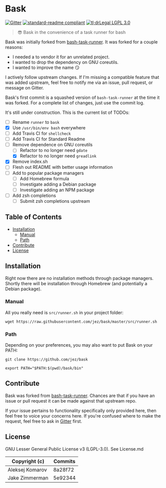 # Bask

[![Gitter](https://img.shields.io/gitter/room/jez/bask.svg?maxAge=2592000)][gitter]
[![standard-readme compliant](https://img.shields.io/badge/standard--readme-OK-brightgreen.svg)](https://github.com/RichardLitt/standard-readme)
[![tl;drLegal LGPL 3.0](https://img.shields.io/badge/tl%3BdrLegal-LGPL_3.0-blue.svg)](https://tldrlegal.com/license/gnu-lesser-general-public-license-v3-(lgpl-3))

> :sunglasses: Bask in the convenience of a task runner for bash

Bask was initially forked from [bash-task-runner]. It was forked for a couple
reasons:

- I needed a to vendor it for an unrelated project.
- I wanted to drop the dependency on GNU coreutils.
- I wanted to improve the name :smirk:

I actively follow upstream changes. If I'm missing a compatible feature that was
added upstream, feel free to notify me via an issue, pull request, or message on
Gitter.

Bask's first commit is a squashed version of `bash-task-runner` at the time it
was forked. For a complete list of changes, just use the commit log.

It's still under construction. This is the current list of TODOs:

- [ ] Rename `runner` to `bask`
- [x] Use `/usr/bin/env bash` everywhere
- [ ] Add Travis CI for `shellcheck`
- [ ] Add Travis CI for Standard Readme
- [ ] Remove dependence on GNU coreutils
  - [ ] Refactor to no longer need `gdate`
  - [x] Refactor to no longer need `greadlink`
- [x] Remove index.sh
- [ ] Flesh out README with better usage information
- [ ] Add to popular package managers
  - [ ] Add Homebrew formula
  - [ ] Investigate adding a Debian package
  - [ ] Investigate adding an NPM package
- [ ] Add zsh completions
  - [ ] Submit zsh completions upstream

<!-- START doctoc generated TOC please keep comment here to allow auto update -->
<!-- DON'T EDIT THIS SECTION, INSTEAD RE-RUN doctoc TO UPDATE -->
## Table of Contents

- [Installation](#installation)
  - [Manual](#manual)
  - [Path](#path)
- [Contribute](#contribute)
- [License](#license)

<!-- END doctoc generated TOC please keep comment here to allow auto update -->

## Installation

Right now there are no installation methods through package managers. Shortly
there will be installation through Homebrew (and potentially a Debian package).

### Manual

<!-- TODO(jez): Rename runner.sh -->

All you really need is `src/runner.sh` in your project folder:

```shell
wget https://raw.githubusercontent.com/jez/bask/master/src/runner.sh
```

### Path

Depending on your preferences, you may also want to put Bask on your PATH:

```
git clone https://github.com/jez/bask

export PATH="$PATH:$(pwd)/bask/bin"
```

## Contribute

Bask was forked from [bash-task-runner]. Chances are that if you have an issue
or pull request it can be made against that upstream repo.

If your issue pertains to functionality specifically only provided here, then
feel free to voice your concerns here. If you're confused where to make the
request, feel free to ask in [Gitter][gitter] first.

## License

GNU Lesser General Public License v3 (LGPL-3.0). See License.md

| Copyright (c)   | Commits |
| --------------- | ------- |
| Aleksej Komarov | 8a28f72 |
| Jake Zimmerman  | 5e92344 |

<!-- TODO(jez): Update commit after --amend -->

[bash-task-runner]: https://github.com/stylemistake/bash-task-runner
[gitter]: https://gitter.im/jez/bask

<!--
[![NPM](https://badge.fury.io/js/bash-task-runner.svg)][npm]
[![Gitter](https://badges.gitter.im/stylemistake/bash-task-runner.svg)][gitter]

Simple, lightweight task runner for Bash.

If you find any bugs, let me know by creating an [issue][issues].


## 1. Pre-requisites

Runner depends on:

* bash `>=4.0`
* coreutils `>=8.0`

These are very likely to be already installed on your Linux machine.

**Note for Mac OS X users:**

Use [Homebrew] to install the dependencies:

```bash
brew install bash coreutils
```


## 2. Installation

There are many different ways to use `runner` in your project.

Using `npm`:

```bash
## To install to your project folder
npm install --save-dev bash-task-runner

## To install globally
npm install -g bash-task-runner
```

Alternatively, you can simply download the [src/runner.sh] file
and place it inside your project folder.


## 3. Usage

### 3.1. Setup

Create an empty bash script (`runnerfile.sh`), which is an entry point for the
task runner.

*Optional*: If you want the `runnerfile.sh` to be a self-contained script, add
this to the beginning:

```bash
#!/usr/bin/env bash
cd `dirname ${0}`
source <path_to>/runner.sh
```


### 3.2. Basics

Create some tasks:

```bash
task_foo() {
    ## Do something...
}

task_bar() {
    ## Do something...
}
```

Then you can run tasks with the `runner` tool:

```bash
$ runner foo bar
[23:43:37.754] Starting 'foo'
[23:43:37.755] Finished 'foo' after 1 ms
[23:43:37.756] Starting 'bar'
[23:43:37.757] Finished 'bar' after 1 ms
```

Or in case your script sources the task runner:

```bash
$ bash runnerfile.sh foo bar
```

You can define a default task. It will run if no arguments were provided to the
task runner:

```bash
task_default() {
    ## Do something...
}
```

You can change which task is default:

```bash
runner_default_task="foo"
```

### 3.3. Task chaining

Tasks can launch other tasks in two ways: *sequentially* and in *parallel*.
This way you can optimize the task flow for maximum concurrency.

To run tasks sequentially, use:

```bash
task_default() {
    runner_sequence foo bar
    ## [23:50:33.194] Starting 'foo'
    ## [23:50:33.195] Finished 'foo' after 1 ms
    ## [23:50:33.196] Starting 'bar'
    ## [23:50:33.198] Finished 'bar' after 2 ms
}
```

To run tasks in parallel, use:

```bash
task_default() {
    runner_parallel foo bar
    ## [23:50:33.194] Starting 'foo'
    ## [23:50:33.194] Starting 'bar'
    ## [23:50:33.196] Finished 'foo' after 2 ms
    ## [23:50:33.196] Finished 'bar' after 2 ms
}
```

### 3.4. Error handling

Sometimes you need to stop the whole task if some of the commands fails.
You can achieve this with a simple conditional return:

```bash
task_foo() {
    ...
    php composer.phar install || return
    ...
}
```

If a failed task was a part of a sequence, the whole sequence fails. Same
applies to the tasks running in parallel.

The difference in `runner_parallel` is if an error occurs in one of the tasks,
other tasks continue to run. After all tasks finish, it returns `0` if
none have failed, `41` if some have failed and `42` if all have failed.

### 3.5. Flags

All flags you pass after the task name are passed to your tasks.

```bash
$ runner foo --production

task_foo() {
    echo ${@} # --production
}
```

To pass options to the `runner` CLI specifically, you must provide them
before any task names:

```bash
$ runner -f scripts/tasks.sh foo
```

To get all possible `runner` CLI options, use the `-h` (help) flag:

```bash
$ runner -h
```

### 3.6. Command echoing

`runner_run` command gives a way to run commands and have them outputted:

```bash
task_default() {
  runner_run composer install
  ## [12:19:17.170] Starting 'default'...
  ## [12:19:17.173] composer install
  ## Loading composer repositories with package information
  ## ...
  ## [12:19:17.932] Finished 'default' after 758 ms
}
```

### 3.7 Bash completion

The `runner` CLI supports autocompletion for task names. Simply add the following line your `~/.bashrc`:

```bash
eval $(runner --completion=bash)
```

## 4. Example

This is a real world script that automates the initial setup of a
Laravel project.

```bash
#!/usr/bin/env bash
cd `dirname ${0}`
source runner.sh

NPM_GLOBAL_PACKAGES="gulp bower node-gyp"

task_default() {
    runner_parallel php node || return
    if ! runner_is_defined ${NPM_GLOBAL_PACKAGES}; then
        runner_log_warning "Please install these packages manually:"
        runner_log "'npm install -g ${NPM_GLOBAL_PACKAGES}'"
        exit 1
    fi
}

task_php() {
    runner_sequence php_{composer,vendor} || return
    if [[ ! -e ".env" ]]; then
        cp .env.example .env
        runner_run php artisan key:generate
    fi
}

task_php_composer() {
    if [[ ! -e "composer.phar" ]]; then
        php -r "readfile('https://getcomposer.org/installer');" | php
    fi
}

task_php_vendor() {
    runner_run php composer.phar install
}

task_node() {
    runner_parallel node_{npm,bower}
}

task_node_npm() {
    if [[ "${1}" == "--virtualbox" ]]; then
        local npm_options="--no-bin-links"
        runner_log_warning "Using npm options: ${npm_options}"
    fi
    npm install ${npm_options}
}

task_node_bower() {
    bower install
}

runner_bootstrap
runner_log_success "Success!"
```


## 5. FAQ

Read the [FAQ]


## 6. Contribution

Please provide pull requests in a separate branch (other than `master`), this
way it's more manageable for me to review and pull.

Before writing code, open an [issue][issues] to get initial feedback and
resolve potential problems. Write all feature related comments there, not into
pull-request.


## 7. License

This software is covered by [LGPL-3 license][license].


## Contacts

Style Mistake <[stylemistake@gmail.com]>


[gitter]: https://gitter.im/stylemistake/bash-task-runner
[npm]: https://www.npmjs.com/package/bash-task-runner
[homebrew]: http://brew.sh/
[src/runner.sh]: https://raw.githubusercontent.com/stylemistake/bash-task-runner/master/src/runner.sh
[issues]: https://github.com/stylemistake/bash-task-runner/issues
[manuel]: https://github.com/ShaneKilkelly/manuel
[faq]: https://github.com/stylemistake/bash-task-runner/wiki/FAQ
[license]: LICENSE.md
[stylemistake.com]: http://stylemistake.com
[stylemistake@gmail.com]: mailto:stylemistake@gmail.com
-->
